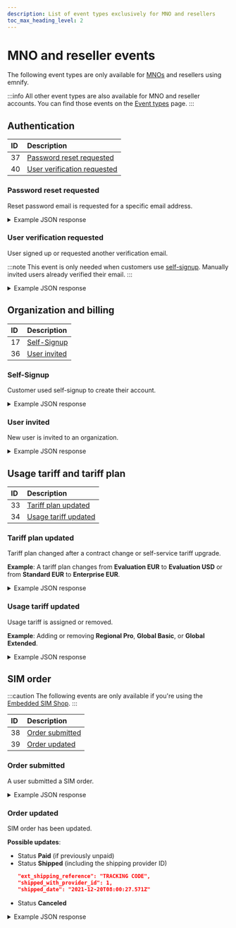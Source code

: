```yaml
---
description: List of event types exclusively for MNO and resellers
toc_max_heading_level: 2
---
```


# MNO and reseller events

The following event types are only available for [MNOs](https://www.emnify.com/iot-glossary/mno) and resellers using emnify. 

:::info
All other event types are also available for MNO and reseller accounts. 
You can find those events on the [Event types](event-types) page.
:::

## Authentication 

| ID | Description                                                 |
|:---|:------------------------------------------------------------|
| 37 | [Password reset requested](#password-reset-requested)       |
| 40 | [User verification requested](#user-verification-requested) |

### Password reset requested

Reset password email is requested for a specific email address.

<details className="custom-details-example-json-response">
  <summary>Example JSON response</summary>

```json
{
  "timestamp": "2021-12-20T00:00:43.000Z",
  "alert": false,
  "description": "Password reset requested",
  "id": 213045251604518,
  "event_type": {
    "id": 37,
    "description": "Password reset requested"
  },
  "event_source": {
    "id": 2,
    "description": "API"
  },
  "event_severity": {
    "id": 0,
    "description": "Info"
  },
  "organisation": {
    "id": 654321,
    "name": "Sample Corp"
  },
  "user": {
    "id": 123456,
    "name": "Sample User",
    "username": "abc@cde.com"
  },
  "detail": {
    "id": 123456,
    "username": "abc@cde.com",
    "name": "Sample User",
    "organisationId": 654321,
    "activationKey": "JWT for resetting the password",
    "sourceIp": "192.168.1.1",
    "userAgent": "Chrome"
  }
}
```
</details>

### User verification requested

User signed up or requested another verification email. 

:::note
This event is only needed when customers use [self-signup](#self-signup). 
Manually invited users already verified their email.
:::

<details className="custom-details-example-json-response">
  <summary>Example JSON response</summary>

```json
{
  "timestamp": "2021-12-20T00:08:10.000Z",
  "alert": false,
  "description": "Verification requested for user 'pooled.15mb-americas@m2mtelecom.com'",
  "id": 213052601483453,
  "event_type": {
    "id": 40,
    "description": "User verification requested"
  },
  "event_source": {
    "id": 2,
    "description": "API"
  },
  "event_severity": {
    "id": 0,
    "description": "Info"
  },
  "organisation": {
    "id": 2,
    "name": "EMnify GmbH"
  },
  "user": {
    "id": 123456,
    "name": "Sample User",
    "username": "abc@cde.com"
  },
  "detail": {
    "token": "JWT token to add to the link in the email for verification"
  }
}
```
</details>

## Organization and billing

| ID | Description                   |
|:---|:------------------------------|
| 17 | [Self-Signup](#self-signup)   |
| 36 | [User invited](#user-invited) |

### Self-Signup

Customer used self-signup to create their account.

<details className="custom-details-example-json-response">
  <summary>Example JSON response</summary>

```json
{
    "timestamp": "2021-11-04T12:53:47.000Z",
    "alert": false,
    "description": "John Doe (john.doe@company.com) has signed up with organisation name Test Org 3.",
    "id": 148688626139183,
    "event_type": {
        "id": 17,
        "description": "Self-Signup"
    },
    "event_source": {
        "id": 2,
        "description": "API"
    },
    "event_severity": {
        "id": 0,
        "description": "Info"
    },
    "organisation": {
        "id": 14210,
        "name": "Test Org 3"
    },
    "user": {
        "id": 214099,
        "name": "John Doe",
        "username": "john.doe@company.com"
    }
}
```
</details>

### User invited

New user is invited to an organization.

<details className="custom-details-example-json-response">
  <summary>Example JSON response</summary>

```json
{
  "timestamp": "2021-12-20T08:02:06.000Z",
  "alert": false,
  "description": "User invited",
  "id": 213518499823660,
  "event_type": {
    "id": 36,
    "description": "User invited"
  },
  "event_source": {
    "id": 2,
    "description": "API"
  },
  "event_severity": {
    "id": 0,
    "description": "Info"
  },
  "organisation": {
    "id": 654321,
    "name": "Sample Corp"
  },
  "user": {
    "id": 123456,
    "name": "Sample User",
    "username": "abc@cde.com"
  },
  "detail": {
    "id": 123457,
    "username": "nelyInvitedUser@cde.com",
    "name": "New Users Name",
    "organisationId": 654321,
    "activationKey": "JWT Token for user registration",
    "userFederated": false
  }
}
```
</details>

## Usage tariff and tariff plan

| ID | Description                                   |
|:---|:----------------------------------------------|
| 33 | [Tariff plan updated](#tariff-plan-updated)   |
| 34 | [Usage tariff updated](#usage-tariff-updated) |

### Tariff plan updated

Tariff plan changed after a contract change or self-service tariff upgrade. 

**Example**: A tariff plan changes from **Evaluation EUR** to **Evaluation USD** or from **Standard EUR** to **Enterprise EUR**.

<details className="custom-details-example-json-response">
  <summary>Example JSON response</summary>

```json
{
  "timestamp": "2021-12-20T12:27:56.000Z",
  "alert": false,
  "description": "Tariff plan 'Standard EUR' has been assigned.",
  "id": 213779836256315,
  "event_type": {
    "id": 33,
    "description": "Tariff plan updated"
  },
  "event_source": {
    "id": 2,
    "description": "API"
  },
  "event_severity": {
    "id": 1,
    "description": "Warn"
  },
  "organisation": {
    "id": 654321,
    "name": "Sample Corp"
  },
  "user": {
    "id": 123456,
    "name": "Sample User",
    "username": "abc@cde.com"
  },
  "detail": {
    "tariff_plan": {
      "id": 301,
      "name": "Standard EUR",
      "start_date": "2021-12-20 12:27:56",
      "end_date": null,
      "evaluation": false,
      "expiry_time": 0,
      "price": {
        "sim_activated_rate": [
          {
            "scale_start": 1,
            "rate": 0.75
          },
          {
            "scale_start": 100,
            "rate": 0.65
          },
          {
            "scale_start": 250,
            "rate": 0.55
          },
          {
            "scale_start": 500,
            "rate": 0.45
          },
          {
            "scale_start": 1000,
            "rate": 0.4
          },
          {
            "scale_start": 2500,
            "rate": 0.3
          },
          {
            "scale_start": 5000,
            "rate": 0.28
          }
        ]
      },
      "rate": 0,
      "yearly_rate": 0,
      "currency": {
        "id": 1
      },
      "service_level": {
        "id": 1
      }
    }
  }
}
```
</details>

### Usage tariff updated

Usage tariff is assigned or removed.

**Example**: Adding or removing **Regional Pro**, **Global Basic**, or **Global Extended**.

<details className="custom-details-example-json-response">
  <summary>Example JSON response</summary>

```json
{
  "timestamp": "2021-12-20T12:27:57.000Z",
  "alert": false,
  "description": "A new inclusive volume has been booked in ratezone 'EU28'.",
  "id": 213779836977183,
  "event_type": {
    "id": 34,
    "description": "Usage tariff updated"
  },
  "event_source": {
    "id": 2,
    "description": "API"
  },
  "event_severity": {
    "id": 1,
    "description": "Warn"
  },
  "organisation": {
    "id": 654321,
    "name": "Sample Corp"
  },
  "user": {
    "id": 123456,
    "name": "Sample User",
    "username": "abc@cde.com"
  },
  "detail": {
    "inclusive_volume": {
      "ratezone_inclusive_volume_id": "145",
      "volume": 0.25,
      "cost": "0.020000",
      "excess_traffic": 0.1,
      "pooled": true,
      "rate": 0.02,
      "id": 3540,
      "start_date": "2021-12-01 00:00:00",
      "end_date": null,
      "currency_id": 1,
      "ratezone": {
        "id": 3398,
        "name": "EU28"
      }
    }
  }
}
```
</details>

## SIM order  

:::caution
The following events are only available if you're using the [Embedded SIM Shop](https://cdn.emnify.net/api/doc/swagger.html?urls.primaryName=MNO#/Shop%20Inventory%20Management).
:::

| ID | Description                         |
|:---|:------------------------------------|
| 38 | [Order submitted](#order-submitted) |
| 39 | [Order updated](#order-updated)     |

### Order submitted

A user submitted a SIM order.

<details className="custom-details-example-json-response">
  <summary>Example JSON response</summary>

```json
{
  "timestamp": "2021-12-20T12:23:51.000Z",
  "alert": false,
  "description": "New SIM order has been submitted",
  "id": 213775802007594,
  "event_type": {
    "id": 38,
    "description": "Order submitted"
  },
  "event_source": {
    "id": 2,
    "description": "API"
  },
  "event_severity": {
    "id": 0,
    "description": "Info"
  },
  "organisation": {
    "id": 654321,
    "name": "Sampe Corp"
  },
  "user": {
    "id": 123456,
    "name": "Sample User",
    "username": "abc@cde.com"
  },
  "detail": {
    "id": 16235491,
    "location": "/api/v1/order/16235491"
  }
}
```
</details>

### Order updated

SIM order has been updated.

**Possible updates**:
- Status **Paid** (if previously unpaid)
- Status **Shipped** (including the shipping provider ID)
  ```json
  "ext_shipping_reference": "TRACKING CODE",
  "shipped_with_provider_id": 1,
  "shipped_date": "2021-12-20T08:00:27.571Z"
  ```
- Status **Canceled**

<details className="custom-details-example-json-response">
  <summary>Example JSON response</summary>

```json
{
  "timestamp": "2021-12-20T08:00:28.000Z",
  "alert": false,
  "description": "SIM order has been updated",
  "id": 213516899172361,
  "event_type": {
    "id": 39,
    "description": "Order updated"
  },
  "event_source": {
    "id": 2,
    "description": "API"
  },
  "event_severity": {
    "id": 1,
    "description": "Warn"
  },
  "organisation": {
    "id": 1,
    "name": "EMnify GmbH"
  },
  "user": {
    "id": 123,
    "name": "Sample Admin",
    "username": "sample@emnify.com"
  },
  "detail": {
    "id": 16235491,
    "status": {
      "id": 2
    },
    "ext_shipping_reference": "TRACKING CODE",
    "shipped_with_provider_id": 1,
    "shipped_date": "2021-12-20T08:00:27.571Z"
  }
}
```
</details>
